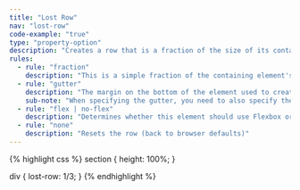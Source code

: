```yaml
---
title: "Lost Row"
nav: "lost-row"
code-example: "true"
type: "property-option"
description: "Creates a row that is a fraction of the size of its containing element's height with a gutter."
rules:
  - rule: "fraction"
    description: "This is a simple fraction of the containing element's height."
  - rule: "gutter"
    description: "The margin on the bottom of the element used to create a gutter. Typically this is left alone and settings.gutter will be used, but you can override it here if you want certain elements to have a particularly large or small gutter (pass 0 for no gutter at all)."
    sub-note: "When specifying the gutter, you need to also specify the cycle."
  - rule: "flex | no-flex"
    description: "Determines whether this element should use Flexbox or not."
  - rule: "none"
    description: "Resets the row (back to browser defaults)"
---
```


{% highlight css %}
section {
  height: 100%;
}

div {
  lost-row: 1/3;
}
{% endhighlight %}
